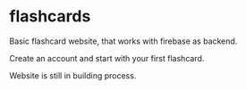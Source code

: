 # flashcards

Basic flashcard website, that works with firebase as backend.

Create an account and start with your first flashcard.

Website is still in building process.
